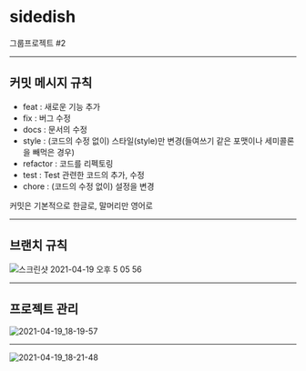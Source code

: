 # sidedish
그룹프로젝트 #2

---

## 커밋 메시지 규칙

- feat : 새로운 기능 추가
- fix : 버그 수정
- docs : 문서의 수정
- style : (코드의 수정 없이) 스타일(style)만 변경(들여쓰기 같은 포맷이나 세미콜론을 빼먹은 경우)
- refactor : 코드를 리펙토링
- test : Test 관련한 코드의 추가, 수정
- chore : (코드의 수정 없이) 설정을 변경

커밋은 기본적으로 한글로, 말머리만 영어로

---

## 브랜치 규칙
![스크린샷 2021-04-19 오후 5 05 56](https://user-images.githubusercontent.com/62237639/115202663-94fcd880-a131-11eb-8708-23c7a09cc200.png)

---

## 프로젝트 관리

![2021-04-19_18-19-57](https://user-images.githubusercontent.com/59721293/115190268-e27e4300-a13b-11eb-962a-ecadd06bae82.jpg)

---

![2021-04-19_18-21-48](https://user-images.githubusercontent.com/59721293/115190453-24a78480-a13c-11eb-9210-8b836843248e.jpg)


